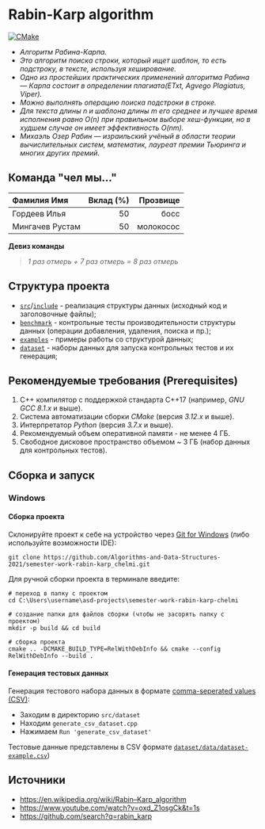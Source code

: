 # Rabin-Karp algorithm

[![CMake](https://github.com/Algorithms-and-Data-Structures-2021/semester-work-template/actions/workflows/cmake.yml/badge.svg)](https://github.com/Algorithms-and-Data-Structures-2021/semester-work-template/actions/workflows/cmake.yml)

- _Алгоритм Рабина-Карпа._
- _Это алгоритм поиска строки, который ищет шаблон, то есть подстроку, в тексте, используя хеширование._
- _Одно из простейших практических применений алгоритма Рабина — Карпа состоит в определении плагиата(ETxt, Agvego Plagiatus, Viper)._
- _Можно выполнять операцию поиска подстроки в строке._
- _Для текста длины n и шаблона длины m его среднее и лучшее время исполнения равно O(n) при правильном выборе хеш-функции, но в худшем случае он имеет эффективность O(nm)._
- _Михаэль Озер Рабин — израильский учёный в области теории вычислительных систем, математик, лауреат премии Тьюринга и многих других премий._

## Команда "чел мы..."

| Фамилия Имя    | Вклад (%) | Прозвище              |
| :---           |   ---:    |  ---:                 |
| Гордеев Илья   | 50        |  босс                 |
| Мингачев Рустам| 50        |  молокосос            |

**Девиз команды**
> _1 раз отмерь + 7 раз отмерь = 8 раз отмерь_

## Структура проекта

- [`src`](src)/[`include`](include) - реализация структуры данных (исходный код и заголовочные файлы);
- [`benchmark`](benchmark) - контрольные тесты производительности структуры данных (операции добавления, удаления,
  поиска и пр.);
- [`examples`](examples) - примеры работы со структурой данных;
- [`dataset`](dataset) - наборы данных для запуска контрольных тестов и их генерация;

## Рекомендуемые требования (Prerequisites)

1. С++ компилятор c поддержкой стандарта C++17 (например, _GNU GCC 8.1.x_ и выше).
2. Система автоматизации сборки _CMake_ (версия _3.12.x_ и выше).
3. Интерпретатор _Python_ (версия _3.7.x_ и выше).
4. Рекомендуемый объем оперативной памяти - не менее 4 ГБ.
5. Свободное дисковое пространство объемом ~ 3 ГБ (набор данных для контрольных тестов).

## Сборка и запуск

### Windows

#### Сборка проекта

Склонируйте проект к себе на устройство через [Git for Windows](https://gitforwindows.org/) (либо используйте
возможности IDE):

```shell
git clone https://github.com/Algorithms-and-Data-Structures-2021/semester-work-rabin-karp_chelmi.git
```

Для ручной сборки проекта в терминале введите:

```shell
# переход в папку с проектом
cd C:\Users\username\asd-projects\semester-work-rabin-karp-chelmi

# создание папки для файлов сборки (чтобы не засорять папку с проектом) 
mkdir -p build && cd build 

# сборка проекта
cmake .. -DCMAKE_BUILD_TYPE=RelWithDebInfo && cmake --config RelWithDebInfo --build . 
```

#### Генерация тестовых данных

Генерация тестового набора данных в
формате [comma-seperated values (CSV)](https://en.wikipedia.org/wiki/Comma-separated_values):
 
+ Заходим в директорию `src/dataset`
+ Находим `generate_csv_dataset.cpp`
+ Нажимаем `Run 'generate_csv_dataset'`

Тестовые данные представлены в CSV формате
[`dataset/data/dataset-example.csv`](dataset/data/dataset-example.csv))

## Источники

+ https://en.wikipedia.org/wiki/Rabin–Karp_algorithm
+ https://www.youtube.com/watch?v=oxd_Z1osgCk&t=1s
+ https://github.com/search?q=rabin_karp
